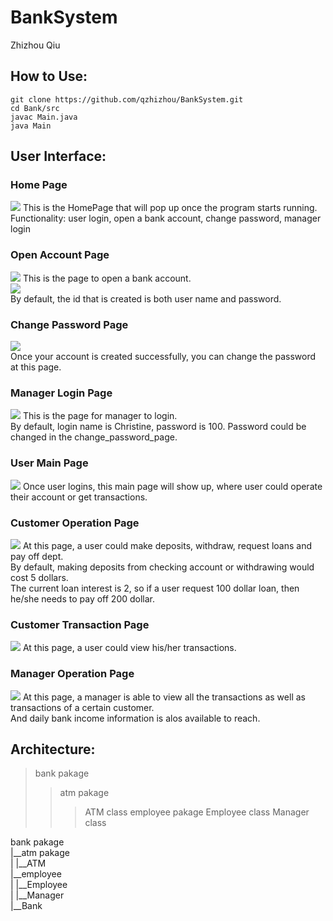 # BankSystem
Zhizhou Qiu

## How to Use:

```
git clone https://github.com/qzhizhou/BankSystem.git
cd Bank/src
javac Main.java
java Main
```

## User Interface:    
### Home Page
![](https://github.com/qzhizhou/BankSystem/blob/master/pic/homepage.png)
This is the HomePage that will pop up once the program starts running.              
Functionality: user login, open a bank account, change password, manager login                    
                   
### Open Account Page                 
![](https://github.com/qzhizhou/BankSystem/blob/master/pic/open_account.png)
This is the page to open a bank account.             
![](https://github.com/qzhizhou/BankSystem/blob/master/pic/create_account_successfully.png)         
By default, the id that is created is both user name and password.           
              
### Change Password Page                  
![](https://github.com/qzhizhou/BankSystem/blob/master/pic/chage_password.png)              
Once your account is created successfully, you can change the password at this page.                

### Manager Login Page
![](https://github.com/qzhizhou/BankSystem/blob/master/pic/manager_login.png)
This is the page for manager to login.                      
By default, login name is Christine, password is 100. Password could be changed in the change_password_page.          

### User Main Page
![](https://github.com/qzhizhou/BankSystem/blob/master/pic/customer_mainpage.png)
Once user logins, this main page will show up, where user could operate their account or get transactions.

### Customer Operation Page
![](https://github.com/qzhizhou/BankSystem/blob/master/pic/customer_operation_page.png)
At this page, a user could make deposits, withdraw, request loans and pay off dept.             
By default, making deposits from checking account or withdrawing would cost 5 dollars.          
The current loan interest is 2, so if a user request 100 dollar loan, then he/she needs to pay off 200 dollar.          
              
### Customer Transaction Page              
![](https://github.com/qzhizhou/BankSystem/blob/master/pic/customer_get_information_page.png)
At this page, a user could view his/her transactions.               
             
### Manager Operation Page
![](https://github.com/qzhizhou/BankSystem/blob/master/pic/manager_operation_page.png)
At this page, a manager is able to view all the transactions as well as transactions of a certain customer.       
And daily bank income information is alos available to reach. 

## Architecture:

>bank pakage
>>atm pakage
>>>ATM class
>>employee pakage
>>>Employee class
>>>Manager class

bank pakage         
|__atm pakage       
|   |__ATM                
|__employee       
|    |__Employee        
|          |__Manager       
|__Bank       
